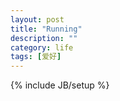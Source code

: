 ```yaml
---
layout: post
title: "Running"
description: ""
category: life
tags: [爱好]
---
```

{% include JB/setup %}
